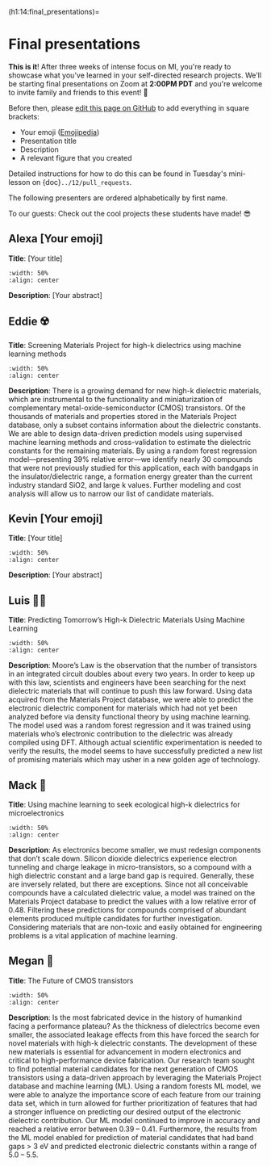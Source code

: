 (h1:14:final_presentations)=
# Final presentations

**This is it**!
After three weeks of intense focus on MI, you're ready to showcase what you've learned in your self-directed research projects.
We'll be starting final presentations on Zoom at **2:00PM PDT** and you're welcome to invite family and friends to this event! 🙌

Before then, please [edit this page on GitHub](https://github.com/enze-chen/mi-book/blob/master/week_3/14/final_presentations.md) to add everything in square brackets: 

- Your emoji ([Emojipedia](https://emojipedia.org/))
- Presentation title
- Description
- A relevant figure that you created

Detailed instructions for how to do this can be found in Tuesday's mini-lesson on {doc}`../12/pull_requests`.

The following presenters are ordered alphabetically by first name.

To our guests: Check out the cool projects these students have made! 😎



## Alexa [Your emoji]

**Title**: [Your title]

```{image} ../../assets/fig/week_3/14/temp.png
:width: 50%
:align: center
```

**Description**: [Your abstract]



## Eddie ☢️

**Title**: Screening Materials Project for high-k dielectrics using machine learning methods

```{image} ../../assets/fig/week_3/14/Eddie_figure.png
:width: 50%
:align: center
```

**Description**: There is a growing demand for new high-k dielectric materials, which are instrumental to the functionality and miniaturization of complementary metal-oxide-semiconductor (CMOS) transistors. Of the thousands of materials and properties stored in the Materials Project database, only a subset contains information about the dielectric constants. We are able to design data-driven prediction models using supervised machine learning methods and cross-validation to estimate the dielectric constants for the remaining materials. By using a random forest regression model—presenting 39% relative error—we identify nearly 30 compounds that were not previously studied for this application, each with bandgaps in the insulator/dielectric range, a formation energy greater than the current industry standard SiO2, and large k values.  Further modeling and cost analysis will allow us to narrow our list of candidate materials.



## Kevin [Your emoji]

**Title**: [Your title]

```{image} ../../assets/fig/week_3/14/temp.png
:width: 50%
:align: center
```

**Description**: [Your abstract]



## Luis 🏋️‍♂️

**Title**: Predicting Tomorrow’s High-k Dielectric Materials Using Machine Learning

```{image} ../../assets/fig/week_3/14/tableOfNewCompounds.png
:width: 50%
:align: center
```

**Description**: Moore’s Law is the observation that the number of transistors in an integrated circuit doubles about every two years. In order to keep up with this law, scientists and engineers have been searching for the next dielectric materials that will continue to push this law forward. Using data acquired from the Materials Project database, we were able to predict the electronic dielectric component for materials which had not yet been analyzed before via density functional theory by using machine learning. The model used was a random forest regression and it was trained using materials who’s electronic contribution to the dielectric was already compiled using DFT. Although actual scientific experimentation is needed to verify the results, the model seems to have successfully predicted a new list of promising materials which may usher in a new golden age of technology.



## Mack 🌄

**Title**: Using machine learning to seek ecological high-k dielectrics for microelectronics

```{image} ../../assets/fig/week_3/14/Mack_mod2.png
:width: 50%
:align: center
```

**Description**: As electronics become smaller, we must redesign components that don’t scale down. Silicon dioxide dielectrics experience electron tunneling and charge leakage in micro-transistors, so a compound with a high dielectric constant and a large band gap is required. Generally, these are inversely related, but there are exceptions. Since not all conceivable compounds have a calculated dielectric value, a model was trained on the Materials Project database to predict the values with a low relative error of 0.48. Filtering these predictions for compounds comprised of abundant elements produced multiple candidates for further investigation. Considering materials that are non-toxic and easily obtained for engineering problems is a vital application of machine learning.



## Megan 🚀 

**Title**: The Future of CMOS transistors

```{image} ../../assets/fig/week_3/14/megan_final.png
:width: 50%
:align: center
```

**Description**: Is the most fabricated device in the history of humankind facing a performance plateau? As the thickness of dielectrics become even smaller, the associated leakage effects from this have forced the search for novel materials with high-k dielectric constants. The development of these new materials is essential for advancement in modern electronics and critical to high-performance device fabrication. Our research team sought to find potential material candidates for the next generation of CMOS transistors using a data-driven approach by leveraging the Materials Project database and machine learning (ML). Using a random forests ML model, we were able to analyze the importance score of each feature from our training data set, which in turn allowed for further prioritization of features that had a stronger influence on predicting our desired output of the electronic dielectric contribution. Our ML model continued to improve in accuracy and reached a relative error between 0.39 – 0.41. Furthermore, the results from the ML model enabled for prediction of material candidates that had band gaps > 3 eV and predicted electronic dielectric constants within a range of 5.0 – 5.5. 




